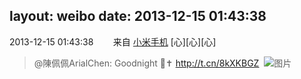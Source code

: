 layout: weibo
date: 2013-12-15 01:43:38
---
2013-12-15 01:43:38  &nbsp;&nbsp;&nbsp;&nbsp;&nbsp;&nbsp; 来自 <a href="http://app.weibo.com/t/feed/22zMnn" rel="nofollow">小米手机</a>
[心][心][心]
>  @陳佩佩ArialChen: Goodnight 🌙✝ http://t.cn/8kXKBGZ ​​​
>  ![图片](https://ww1.sinaimg.cn/large/6979510djw1ebjr5qe363j20hs0hsgn4.jpg)
